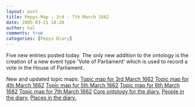 ```yaml
---
layout: post
title: Pepys-Map : 3rd - 7th March 1662
date: 2005-03-21 18:20
author: kal
comments: true
categories: [Pepys Diary]
---
```

Five new entries posted today.
The only new addition to the ontology is the creation of a new event type 'Vote of Parliament' which is used to record a vote in the House of Parliament.

<!--more-->
New and updated topic maps:
<a href="http://www.techquila.com/blog/archives/16620303.ltm">Topic map for 3rd March 1662</a>
<a href="http://www.techquila.com/blog/archives/16620304.ltm">Topic map for 4th March 1662</a>
<a href="http://www.techquila.com/blog/archives/16620305.ltm">Topic map for 5th March 1662</a>
<a href="http://www.techquila.com/blog/archives/16620306.ltm">Topic map for 6th March 1662</a>
<a href="http://www.techquila.com/blog/archives/16620307.ltm">Topic map for 7th March 1662</a>
<a href="http://www.techquila.com/blog/archives/pepys-diary-ontology.ltm">Core ontology for the diary.</a>
<a href="http://www.techquila.com/blog/archives/pepys-diary-people.ltm">People in the diary.</a>
<a href="http://www.techquila.com/blog/archives/pepys-diary-places.ltm">Places in the diary.</a>

